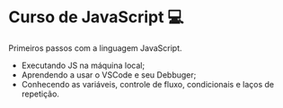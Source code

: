 # Curso de JavaScript 💻

 Primeiros passos com a linguagem JavaScript.
 
- Executando JS na máquina local;
- Aprendendo a usar o VSCode e seu Debbuger;
- Conhecendo as variáveis, controle de fluxo, condicionais e laços de repetição.
